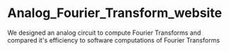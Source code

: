# Analog_Fourier_Transform_website
We designed an analog circuit to compute Fourier Transforms and compared it's efficiency to software computations of Fourier Transforms
